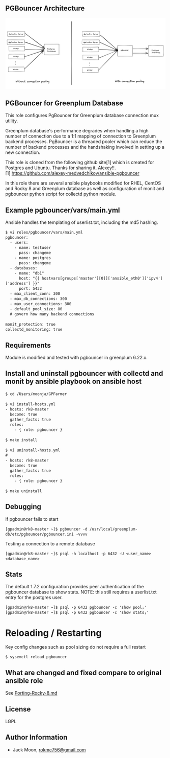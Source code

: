## PGBouncer Architecture
![alt text](https://github.com/rokmc756/GPFarmer/blob/main/roles/pgbouncer/images/pgbouncer_cmoparision_connectinos.png)

## PGBouncer for Greenplum Database
This role configures PgBouncer for Greenplum database connection mux utility.

Greenplum database's performance degrades when handling a high number of connection due to a 1:1 mapping of connection to Greenplum backend processes. PgBouncer is a threaded pooler which can reduce the number of backend processes and the handshaking involved in setting up a new connection.

This role is cloned from the following github site[1] which is created for Postgres and Ubuntu. Thanks for sharing it. Alexey!!.\
[1] https://github.com/alexey-medvedchikov/ansible-pgbouncer

In this role there are several ansible playbooks modified for RHEL, CentOS and Rocky 8 and Greenplum database as well as configuration of monit and pgbouncer python script for collectd python module.

## Example pgbouncer/vars/main.yml
Ansible handles the templating of userlist.txt, including the md5 hashing.
~~~
$ vi roles/pgbouncer/vars/main.yml
pgbouncer:
  - users:
    - name: testuser
      pass: changeme
    - name: postgres
      pass: changeme
  - databases:
    - name: "db1"
      host: "{{ hostvars[groups['master'][0]]['ansible_eth0']['ipv4']['address'] }}"
      port: 5432
  - max_client_conn: 300
  - max_db_connections: 300
  - max_user_connections: 300
  - default_pool_size: 80
  # govern how many backend connections

monit_protection: true
collectd_monitoring: true
~~~

## Requirements
Module is modified and tested with pgbouncer in greenplum 6.22.x.

## Install and uninstall pgbouncer with collectd and monit by ansible playbook on ansible host
~~~
$ cd /Users/moonja/GPFarmer

$ vi install-hosts.yml
- hosts: rk8-master
  become: true
  gather_facts: true
  roles:
    - { role: pgbouncer }

$ make install

$ vi uninstall-hosts.yml
#
- hosts: rk8-master
  become: true
  gather_facts: true
  roles:
    - { role: pgbouncer }

$ make uninstall
~~~

## Debugging
If pgbouncer fails to start
~~~
[gpadmin@rk8-master ~]$ pgbouncer -d /usr/local/greenplum-db/etc/pgbouncer/pgbouncer.ini -vvvv
~~~
Testing a connection to a remote database
~~~
[gpadmin@rk8-master ~]$ psql -h localhost -p 6432 -U <user_name> <database_name>
~~~
## Stats
The default 1.7.2 configuration provides peer authentication of the pgbouncer database to show stats.
NOTE: this still requires a userlist.txt entry for the postgres user.
~~~
[gpadmin@rk8-master ~]$ psql -p 6432 pgbouncer -c 'show pool;'
[gpadmin@rk8-master ~]$ psql -p 6432 pgbouncer -c 'show stats;'
~~~

# Reloading / Restarting
Key config changes such as pool sizing do not require a full restart
~~~
$ sysemctl reload pgbouncer
~~~

## What are changed and fixed compare to original ansible role
See [Porting-Rocky-8.md](https://github.com/rokmc756/gpfarmer/blob/main/roles/pgbouncer/Porting-Rocky-8.md)

## License
LGPL

## Author Information
- Jack Moon, rokmc756@gmail.com
